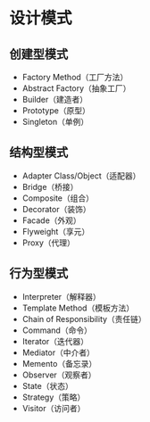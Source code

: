 # 设计模式


## 创建型模式
- Factory Method（工厂方法）
- Abstract Factory（抽象工厂）
- Builder（建造者）
- Prototype（原型）
- Singleton（单例）


## 结构型模式
- Adapter Class/Object（适配器）
- Bridge（桥接）
- Composite（组合）
- Decorator（装饰）
- Facade（外观）
- Flyweight（享元）
- Proxy（代理）


## 行为型模式
- Interpreter（解释器）
- Template Method（模板方法）
- Chain of Responsibility（责任链）
- Command（命令）
- Iterator（迭代器）
- Mediator（中介者）
- Memento（备忘录）
- Observer（观察者）
- State（状态）
- Strategy（策略） 
- Visitor（访问者）
